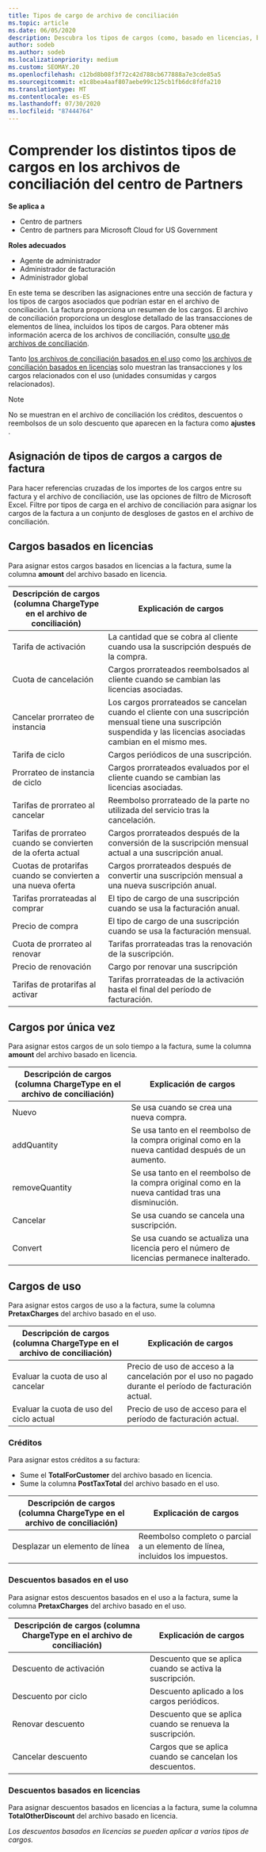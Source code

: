 ```yaml
---
title: Tipos de cargo de archivo de conciliación
ms.topic: article
ms.date: 06/05/2020
description: Descubra los tipos de cargos (como, basado en licencias, basados en el uso, y una sola vez), créditos y descuentos en los archivos de conciliación del centro de Partners.
author: sodeb
ms.author: sodeb
ms.localizationpriority: medium
ms.custom: SEOMAY.20
ms.openlocfilehash: c12bd8b08f3f72c42d788cb677888a7e3cde85a5
ms.sourcegitcommit: e1c8bea4aaf807aebe99c125cb1fb6dc8fdfa210
ms.translationtype: MT
ms.contentlocale: es-ES
ms.lasthandoff: 07/30/2020
ms.locfileid: "87444764"
---
```

# <a name="understand-the-different-charge-types-in-partner-center-reconciliation-files"></a>Comprender los distintos tipos de cargos en los archivos de conciliación del centro de Partners

**Se aplica a**

- Centro de partners
- Centro de partners para Microsoft Cloud for US Government

**Roles adecuados**

- Agente de administrador
- Administrador de facturación
- Administrador global

En este tema se describen las asignaciones entre una sección de factura y los tipos de cargos asociados que podrían estar en el archivo de conciliación. La factura proporciona un resumen de los cargos. El archivo de conciliación proporciona un desglose detallado de las transacciones de elementos de línea, incluidos los tipos de cargos. Para obtener más información acerca de los archivos de conciliación, consulte [uso de archivos de conciliación](use-the-reconciliation-files.md).

Tanto [los archivos de conciliación basados en el uso](usage-based-recon-files.md) como [los archivos de conciliación basados en licencias](license-based-recon-files.md) solo muestran las transacciones y los cargos relacionados con el uso (unidades consumidas y cargos relacionados).

> [!NOTE]
> No se muestran en el archivo de conciliación los créditos, descuentos o reembolsos de un solo descuento que aparecen en la factura como **ajustes** .

## <a name="map-charge-types-to-invoice-charges"></a>Asignación de tipos de cargos a cargos de factura

Para hacer referencias cruzadas de los importes de los cargos entre su factura y el archivo de conciliación, use las opciones de filtro de Microsoft Excel. Filtre por tipos de carga en el archivo de conciliación para asignar los cargos de la factura a un conjunto de desgloses de gastos en el archivo de conciliación.

## <a name="license-based-charges"></a>Cargos basados en licencias

Para asignar estos cargos basados en licencias a la factura, sume la columna **amount** del archivo basado en licencia.

| Descripción de cargos (columna ChargeType en el archivo de conciliación) | Explicación de cargos |
| ------------------------------------------------------------- | ------------------ |
| Tarifa de activación | La cantidad que se cobra al cliente cuando usa la suscripción después de la compra. |
| Cuota de cancelación | Cargos prorrateados reembolsados al cliente cuando se cambian las licencias asociadas. |
| Cancelar prorrateo de instancia | Los cargos prorrateados se cancelan cuando el cliente con una suscripción mensual tiene una suscripción suspendida y las licencias asociadas cambian en el mismo mes. |
| Tarifa de ciclo | Cargos periódicos de una suscripción. |
| Prorrateo de instancia de ciclo | Cargos prorrateados evaluados por el cliente cuando se cambian las licencias asociadas. |
| Tarifas de prorrateo al cancelar | Reembolso prorrateado de la parte no utilizada del servicio tras la cancelación. |
| Tarifas de prorrateo cuando se convierten de la oferta actual | Cargos prorrateados después de la conversión de la suscripción mensual actual a una suscripción anual. |
| Cuotas de protarifas cuando se convierten a una nueva oferta | Cargos prorrateados después de convertir una suscripción mensual a una nueva suscripción anual. |
| Tarifas prorrateadas al comprar | El tipo de cargo de una suscripción cuando se usa la facturación anual. |
| Precio de compra | El tipo de cargo de una suscripción cuando se usa la facturación mensual. |
| Cuota de prorrateo al renovar | Tarifas prorrateadas tras la renovación de la suscripción. |
| Precio de renovación | Cargo por renovar una suscripción |
| Tarifas de protarifas al activar | Tarifas prorrateadas de la activación hasta el final del período de facturación. |

## <a name="one-time-charges"></a>Cargos por única vez

Para asignar estos cargos de un solo tiempo a la factura, sume la columna **amount** del archivo basado en licencia.

| Descripción de cargos (columna ChargeType en el archivo de conciliación) | Explicación de cargos |
| ------------------------------------------------------------- | ------------------ |
| Nuevo | Se usa cuando se crea una nueva compra. |
| addQuantity | Se usa tanto en el reembolso de la compra original como en la nueva cantidad después de un aumento. |
| removeQuantity | Se usa tanto en el reembolso de la compra original como en la nueva cantidad tras una disminución. |
| Cancelar | Se usa cuando se cancela una suscripción. |
| Convert | Se usa cuando se actualiza una licencia pero el número de licencias permanece inalterado. |

## <a name="usage-charges"></a>Cargos de uso

Para asignar estos cargos de uso a la factura, sume la columna **PretaxCharges** del archivo basado en el uso.

| Descripción de cargos (columna ChargeType en el archivo de conciliación) | Explicación de cargos |
| ------------------------------------------------------------- | ------------------ |
| Evaluar la cuota de uso al cancelar | Precio de uso de acceso a la cancelación por el uso no pagado durante el período de facturación actual. |
| Evaluar la cuota de uso del ciclo actual | Precio de uso de acceso para el período de facturación actual. |

### <a name="credits"></a>Créditos

Para asignar estos créditos a su factura:

- Sume el **TotalForCustomer** del archivo basado en licencia.
- Sume la columna **PostTaxTotal** del archivo basado en el uso.

| Descripción de cargos (columna ChargeType en el archivo de conciliación) | Explicación de cargos |
| ------------------------------------------------------------- | ------------------ |
| Desplazar un elemento de línea | Reembolso completo o parcial a un elemento de línea, incluidos los impuestos. |

### <a name="usage-based-discounts"></a>Descuentos basados en el uso

Para asignar estos descuentos basados en el uso a la factura, sume la columna **PretaxCharges** del archivo basado en el uso.

| Descripción de cargos (columna ChargeType en el archivo de conciliación) | Explicación de cargos |
| ------------------------------------------------------------- | ------------------ |
| Descuento de activación | Descuento que se aplica cuando se activa la suscripción. |
| Descuento por ciclo | Descuento aplicado a los cargos periódicos. |
| Renovar descuento | Descuento que se aplica cuando se renueva la suscripción. |
| Cancelar descuento | Cargos que se aplica cuando se cancelan los descuentos. |

### <a name="license-based-discounts"></a>Descuentos basados en licencias

Para asignar descuentos basados en licencias a la factura, sume la columna **TotalOtherDiscount** del archivo basado en licencia.

*Los descuentos basados en licencias se pueden aplicar a varios tipos de cargos.*
